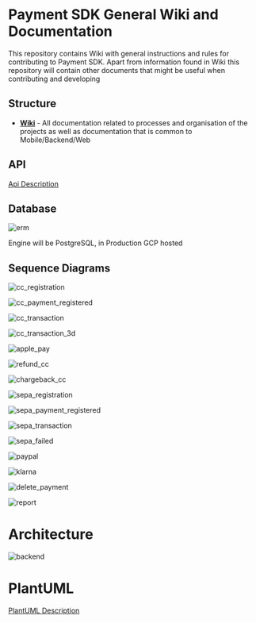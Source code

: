 # Payment SDK General Wiki and Documentation

This repository contains Wiki with general instructions and rules for contributing to Payment SDK.
Apart from information found in Wiki this repository will contain other documents that might be useful when contributing and developing

## Structure

- [**Wiki**](https://github.com/mobilabsolutions/payment-sdk-wiki-open/wiki) - All documentation related to processes and organisation of the projects as well as documentation that is common to Mobile/Backend/Web

## API

[Api Description](/API.md)

## Database

![erm](/diagrams/out/erm.png)

Engine will be PostgreSQL, in Production GCP hosted

## Sequence Diagrams

![cc_registration](/diagrams/out/cc_registration.png)

![cc_payment_registered](/diagrams/out/cc_payment_registered.png)

![cc_transaction](/diagrams/out/cc_transaction.png)

![cc_transaction_3d](/diagrams/out/cc_transaction_3d.png)

![apple_pay](/diagrams/out/apple_pay.png)

![refund_cc](/diagrams/out/refund_cc.png)

![chargeback_cc](/diagrams/out/chargeback_cc.png)

![sepa_registration](/diagrams/out/sepa_registration.png)

![sepa_payment_registered](/diagrams/out/sepa_payment_registered.png)

![sepa_transaction](/diagrams/out/sepa_transaction.png)

![sepa_failed](/diagrams/out/sepa_transaction_fail.png)

![paypal](/diagrams/out/paypal.png)

![klarna](/diagrams/out/klarna.png)

![delete_payment](/diagrams/out/delete_payment.png)

![report](/diagrams/out/report.png)

# Architecture

![backend](/diagrams/out/backend.png)

# PlantUML

[PlantUML Description](/diagrams/plantuml.md)
